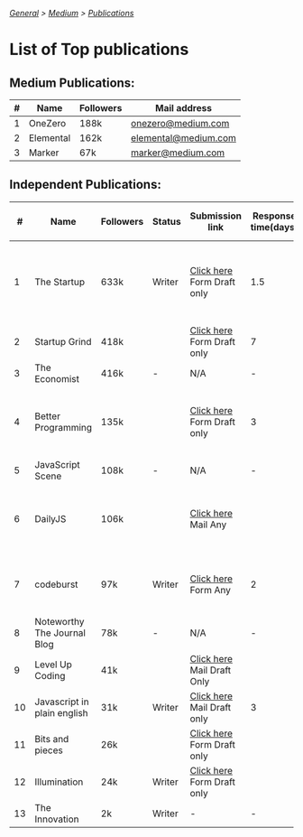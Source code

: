 _[General](../README.md) > [Medium](./main.md) > [Publications](./Publications.md)_

# List of Top publications

## Medium Publications:

| #   | Name      | Followers | Mail address         |
| --- | --------- | --------- | -------------------- |
| 1   | OneZero   | 188k      | onezero@medium.com   |
| 2   | Elemental | 162k      | elemental@medium.com |
| 3   | Marker    | 67k       | marker@medium.com    |

## Independent Publications:

| #   | Name                        | Followers | Status | Submission link                                                                                                                                      | Response time(days) | Writer Request Dates                           |
| --- | --------------------------- | --------- | ------ | ---------------------------------------------------------------------------------------------------------------------------------------------------- | ------------------- | ---------------------------------------------- |
| 1   | The Startup                 | 633k      | Writer | [Click here](https://medium.com/swlh/when-one-upvote-is-worth-a-thousand-visitors-3e8ed27bcd3e) Form Draft only                                      | 1.5                 | 1AM 18/07(2), 1AM 22/07(2), 330PM 27/07(3) ✅  |
| 2   | Startup Grind               | 418k      |        | [Click here](https://airtable.com/shrShpeN89HrzCzOB) Form Draft only                                                                                 | 7                   |                                                |
| 3   | The Economist               | 416k      | -      | N/A                                                                                                                                                  | -                   | -                                              |
| 4   | Better Programming          | 135k      |        | [Click here](https://docs.google.com/forms/d/e/1FAIpQLSdOKehayHZkk8YLtJeqTTr4XwDjldaRIWuhhpSbk4qSkpfPEw/viewform) Form Draft only                    | 3                   | 2PM 19/07(2), 1AM 22/07(2), 420PM 03/08(3)     |
| 5   | JavaScript Scene            | 108k      | -      | N/A                                                                                                                                                  | -                   | -                                              |
| 6   | DailyJS                     | 106k      |        | [Click here](https://medium.com/dailyjs/how-to-submit-your-story-to-dailyjs-30f02b2d5287) Mail Any                                                   |                     | 130AM 24/07(2), 620PM 25/07(2), 320PM 06/08(3) |
| 7   | codeburst                   | 97k       | Writer | [Click here](https://codeburst.io/how-to-write-for-codeburst-io-63fec4bf111c) Form Any                                                               | 2                   | 135AM 24/07(2), 625PM 25/07(2) ✅              |
| 8   | Noteworthy The Journal Blog | 78k       | -      | N/A                                                                                                                                                  | -                   | -                                              |
| 9   | Level Up Coding             | 41k       |        | [Click here](https://levelup.gitconnected.com/how-to-get-published-on-gitconnected-dac547ef556b) Mail Draft Only                                     |                     |                                                |
| 10  | Javascript in plain english | 31k       | Writer | [Click here](https://medium.com/javascript-in-plain-english/https-medium-com-javascript-in-plain-english-join-our-team-b0854ead7d14) Mail Draft only | 3                   | 430AM 23/07(N) ✅                              |
| 11  | Bits and pieces             | 26k       |        | [Click here](https://blog.bitsrc.io/how-to-write-a-post-for-bits-and-pieces-13de0133151b) Form Draft only                                            |                     |                                                |
| 12  | Illumination                | 24k       | Writer | [Click here](https://digitalmehmet.com/contact/) Form Draft only                                                                                     |                     | 18/07(N) ✅                                    |
| 13  | The Innovation              | 2k        | Writer | -                                                                                                                                                    | -                   | -                                              |

